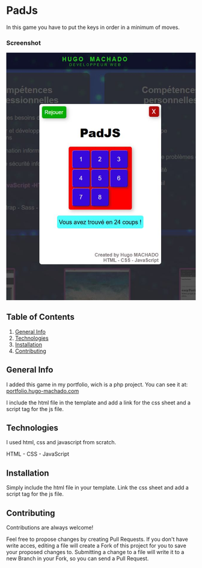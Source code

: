 # PadJs

In this game you have to put the keys in order in a minimum of moves.

### Screenshot
![padImg.jpg](padImg.jpg)


## Table of Contents

1. [General Info](#general-info)
2. [Technologies](#technologies)
3. [Installation](#installation)
4. [Contributing](#contributing)

## General Info

I added this game in my portfolio, wich is a php project.
You can see it at:
[portfolio.hugo-machado.com](https://portfolio.hugo-machado.com)

I include the html file in the template and add a link for the css sheet and a script tag for the js file.
## Technologies
I used html, css and javascript from scratch.

HTML - CSS - JavaScript
## Installation

Simply include the html file in your template.
Link the css sheet and add a script tag for the js file.
    
## Contributing

Contributions are always welcome!

Feel free to propose changes by creating Pull Requests. If you don't have write acces, editing a file will create a Fork of this project for you to save your proposed changes to. Submitting a change to a file will write it to a new Branch in your Fork, so you can send a Pull Request.
